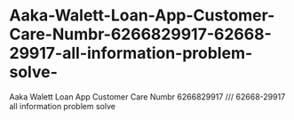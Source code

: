 # Aaka-Walett-Loan-App-Customer-Care-Numbr-6266829917-62668-29917-all-information-problem-solve-
Aaka Walett Loan App Customer Care Numbr 6266829917 /// 62668-29917 all information problem solve 
